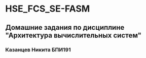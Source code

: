 # HSE_FCS_SE-FASM


## Домашние задания по дисциплине "Архитектура вычислительных систем"
### Казанцев Никита БПИ191
